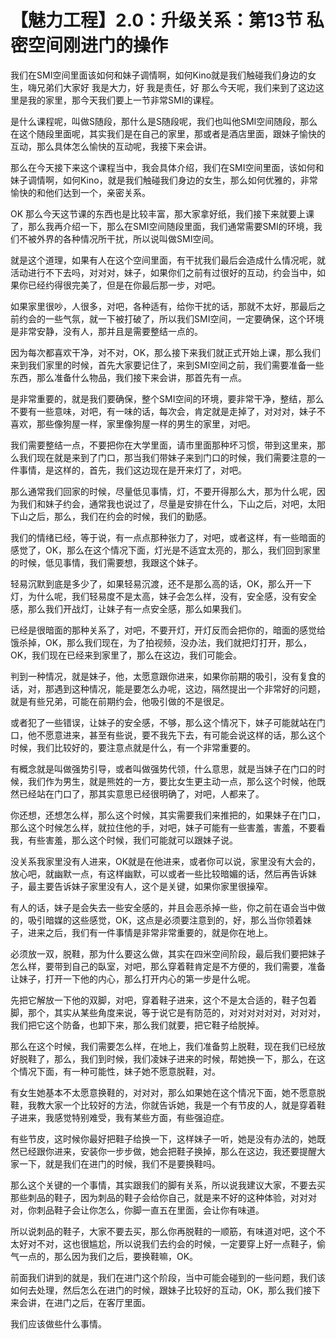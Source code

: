 # 【魅力工程】2.0：升级关系：第13节 私密空间刚进门的操作

我们在SMI空间里面该如何和妹子调情啊，如何Kino就是我们触碰我们身边的女生，嗨兄弟们大家好 我是大力，好 我是责任，好 那么今天呢，我们来到了这边这里是我的家里，那今天我们要上一节非常SMI的课程。

是什么课程呢，叫做S随段，那什么是S随段呢，我们也叫他SMI空间随段，那么在这个随段里面呢，其实我们是在自己的家里，那或者是酒店里面，跟妹子愉快的互动，那么具体怎么愉快的互动呢，我接下来会讲。

那么在今天接下来这个课程当中，我会具体介绍，我们在SMI空间里面，该如何和妹子调情啊，如何Kino，就是我们触碰我们身边的女生，那么如何优雅的，非常愉快的和他们达到一个，亲密关系。

OK 那么今天这节课的东西也是比较丰富，那大家拿好纸，我们接下来就要上课了，那么我再介绍一下，那么在SMI空间随段里面，我们通常需要SMI的环境，我们不被外界的各种情况所干扰，所以说叫做SMI空间。

就是这个道理，如果有人在这个空间里面，有干扰我们最后会造成什么情况呢，就活动进行不下去吗，对对对，妹子，如果你们之前有过很好的互动，约会当中，如果你已经约得很完美了，但是在你最后那一步，对吧。

如果家里很吵，人很多，对吧，各种适有，给你干扰的话，那就不太好，那最后之前约会的一些气氛，就一下被打破了，所以我们SMI空间，一定要确保，这个环境是非常安静，没有人，那并且是需要整结一点的。

因为每次都喜欢干净，对不对，OK，那么接下来我们就正式开始上课，那么我们来到我们家里的时候，首先大家要记住了，来到SMI空间之前，我们需要准备一些东西，那么准备什么物品，我们接下来会讲，那首先有一点。

是非常重要的，就是我们要确保，整个SMI空间的环境，要非常干净，整结，那么不要有一些意味，对吧，有一味的话，每次会，肯定就是走掉了，对对对，妹子不喜欢，那些像狗屋一样，家里像狗屋一样的男生的家里，对吧。

我们需要整结一点，不要把你在大学里面，请市里面那种坏习惯，带到这里来，那么我们现在就是来到了门口，那当我们带妹子来到门口的时候，我们需要注意的一件事情，是这样的，首先，我们这边现在是开来灯了，对吧。

那么通常我们回家的时候，尽量低见事情，灯，不要开得那么大，那为什么呢，因为我们和妹子约会，通常我也说过了，尽量是安排在什么，下山之后，对吧，太阳下山之后，那么，我们在约会的时候，我们的勤感。

我们的情绪已经，等于说，有一点点那种张力了，对吧，或者这样，有一些暗面的感觉了，OK，那么在这个情况下面，灯光是不适宜太亮的，那么，我们回到家里的时候，低见事情，我们需要想，我跟这个妹子。

轻易沉默到底是多少了，如果轻易沉渡，还不是那么高的话，OK，那么开一下灯，为什么呢，我们轻易度不是太高，妹子会怎么样，没有，安全感，没有安全感，那么我们开战灯，让妹子有一点安全感，那么如果我们。

已经是很暗面的那种关系了，对吧，不要开灯，开灯反而会把你的，暗面的感觉给饿杀掉，OK，那么我们现在，为了拍视频，没办法，我们就把灯打开，那么，OK，我们现在已经来到家里了，那么在这边，我们可能会。

判到一种情况，就是妹子，他，太愿意跟你进来，如果你前期的吸引，没有复食的话，对，那遇到这种情况，能是要怎么办呢，这边，隔然提出一个非常好的问题，就是有些兄弟，可能在前期约会，他吸引做的不是很足。

或者犯了一些错误，让妹子的安全感，不够，那么这个情况下，妹子可能就站在门口，他不愿意进来，甚至有些说，要不我先下去，有可能会说这样的话，那么这个时候，我们比较好的，要注意点就是什么，有一个非常重要的。

有概念就是叫做强势引导，或者叫做强势代领，什么意思，就是当妹子在门口的时候，我们作为男生，就是熊姓的一方，要比女生更主动一点，那么这个时候，他既然已经站在门口了，那其实意思已经很明确了，对吧，人都来了。

你还想，还想怎么样，那么这个时候，其实需要我们来推把的，如果妹子在门口，那么这个时候怎么样，就拉住他的手，对吧，妹子可能有一些害羞，害羞，不要看我，有些害羞，那么这个时候，我们可能就可以跟妹子说。

没关系我家里没有人进来，OK就是在他进来，或者你可以说，家里没有大会的，放心吧，就幽默一点，有这样幽默，可以或者一些比较暗媚的话，然后再告诉妹子，最主要告诉妹子家里没有人，这个是关键，如果你家里很操窄。

有人的话，妹子是会失去一些安全感的，并且会恶杀掉一些，你之前在语会当中做的，吸引暗媒的这些感觉，OK，这点是必须要注意到的，好，那么当你领着妹子，进来之后，我们有一件事情是非常非常重要的，就是你在地上。

必须放一双，脱鞋，那为什么要这么做，其实在四米空间阶段，最后我们要把妹子怎么样，要带到自己的臥室，对吧，那么穿着鞋肯定是不方便的，我们需要，准备让妹子，打开一下他的内心，那么打开内心的第一步是什么呢。

先把它解放一下他的双脚，对吧，穿着鞋子进来，这个不是太合适的，鞋子包着脚，那个，其实从某些角度来说，等于说它是有防范的，对对对对对对，对对对，我们把它这个防备，也卸下来，那么我们就要，把它鞋子给脱掉。

那么在这个时候，我们需要怎么样，在地上，我们准备剪上脱鞋，现在我们已经放好脱鞋了，那么，我们到时候，我们凌妹子进来的时候，帮她换一下，那么，在这个情况下面，有一种可能性，妹子她不愿意脱鞋，对。

有女生她基本不太愿意换鞋的，对对对，那么如果她在这个情况下面，她不愿意脱鞋，我教大家一个比较好的方法，你就告诉她，我是一个有节皮的人，就是穿着鞋子进来，我感觉特别难受，我有某些方面，有些强迫症。

有些节皮，这时候你最好把鞋子给换一下，这样妹子一听，她是没有办法的，她既然已经跟你进来，安装你一步步做，她会把鞋子换掉，那么在这边，我还要提醒大家一下，就是我们在进门的时候，我们不是要换鞋吗。

那么这个关键的一个事情，其实跟我们的脚有关系，所以说我建议大家，不要去买那些刺品的鞋子，因为刺品的鞋子会给你自己，就是来不好的这种体验，对对对对，你刺品鞋子会让你怎么，你脚一直五在里面，会让你有味道。

所以说刺品的鞋子，大家不要去买，那么你再脱鞋的一顺筋，有味道对吧，这个不太好对不对，这也很尴尬，所以说我们去约会的时候，一定要穿上好一点鞋子，偷气一点的，那么因为我们之后，要换鞋嘛，OK。

前面我们讲到的就是，我们在进门这个阶段，当中可能会碰到的一些问题，我们该如何去处理，然后怎么在进门的时候，跟妹子比较好的互动，OK，那么我们接下来会讲，在进门之后，在客厅里面。

我们应该做些什么事情。